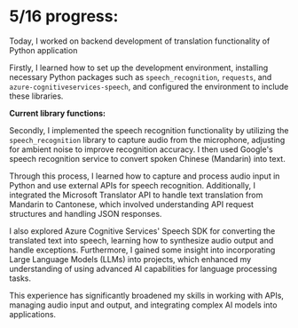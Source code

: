 # 5/16 progress:

Today, I worked on backend development of translation functionality of Python application

Firstly, I learned how to set up the development environment, installing necessary Python packages 
such as `speech_recognition`, `requests`, and `azure-cognitiveservices-speech`, and configured the 
environment to include these libraries. 

**Current library functions:**




Secondly, I implemented the speech recognition functionality by utilizing the `speech_recognition` 
library to capture audio from the microphone, adjusting for ambient noise to improve recognition accuracy. 
I then used Google's speech recognition service to convert spoken Chinese (Mandarin) into text. 

Through this process, I learned how to capture and process audio input in Python and use external APIs for 
speech recognition. Additionally, I integrated the Microsoft Translator API to handle text translation from 
Mandarin to Cantonese, which involved understanding API request structures and handling JSON responses. 

I also explored Azure Cognitive Services' Speech SDK for converting the translated text into speech, learning how to
synthesize audio output and handle exceptions. Furthermore, I gained some insight into incorporating Large 
Language Models (LLMs) into projects, which enhanced my understanding of using advanced AI capabilities for
language processing tasks. 

This experience has significantly broadened my skills in working with APIs, managing 
audio input and output, and integrating complex AI models into applications.
